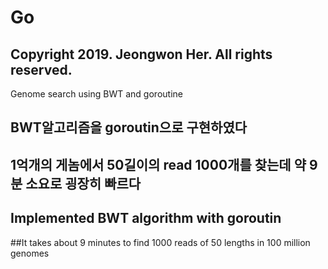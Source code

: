 # Go
## Copyright 2019.  Jeongwon Her.  All rights reserved.  
Genome search using BWT and goroutine

## BWT알고리즘을 goroutin으로 구현하였다  
## 1억개의 게놈에서 50길이의 read 1000개를 찾는데 약 9분 소요로 굉장히 빠르다  

## Implemented BWT algorithm with goroutin  
##It takes about 9 minutes to find 1000 reads of 50 lengths in 100 million genomes
